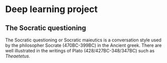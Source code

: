 # Deep learning project


## The Socratic questioning

The Socratic questioning or Socratic maieutics is a conversation style used by the philosopher Socrate (470BC-399BC) in the Ancient greek. There are well illustrated in the writings of Plato (428/427BC-348/347BC) such as *Theaetetus*.
